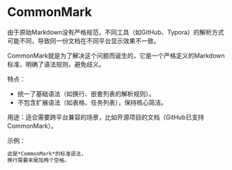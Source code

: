 # CommonMark

由于原始Markdown没有严格规范，不同工具（如GitHub、Typora）的解析方式可能不同，导致同一份文档在不同平台显示效果不一致。

​​CommonMark​​就是为了解决这个问题而诞生的，它是一个​​严格定义的Markdown标准​​，明确了语法规则，避免歧义。

​​特点​​：
- 统一了基础语法（如换行、嵌套列表的解析规则）。
- 不包含扩展语法（如表格、任务列表），保持核心简洁。

​​用途​​：适合需要跨平台兼容的场景，比如开源项目的文档（GitHub已支持CommonMark）。

示例​​：

```markdown
这是*CommonMark*的标准语法，  
换行需要末尾加两个空格。  
```